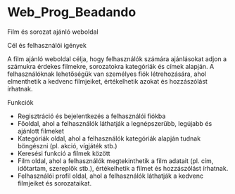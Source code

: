 # Web_Prog_Beadando

Film és sorozat ajánló weboldal

Cél és felhasználói igények

A film ajánló weboldal célja, hogy felhasználók számára ajánlásokat adjon a számukra érdekes filmekre, sorozatokra kategóriák és címek alapján. A felhasználóknak lehetőségük van személyes fiók létrehozására, ahol elmenthetik a kedvenc filmjeiket, értékelhetik azokat és hozzászólást írhatnak.

Funkciók

- Regisztráció és bejelentkezés a felhasználói fiókba
- Főoldal, ahol a felhasználók láthatják a legnépszerűbb, legújabb és ajánlott filmeket
- Kategóriák oldal, ahol a felhasználók kategóriák alapján tudnak böngészni (pl. akció, vígjáték stb.)
- Keresési funkció a filmek között
- Film oldal, ahol a felhasználók megtekinthetik a film adatait (pl. cím, időtartam, szereplők stb.), értékelhetik a filmet és hozzászólást írhatnak.
- Felhasználói profil oldal, ahol a felhasználók láthatják a kedvenc filmjeiket és sorozataikat.

